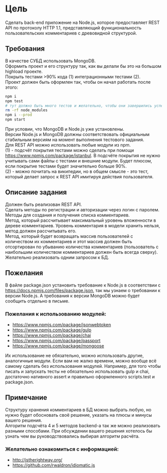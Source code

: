 # Цель
Сделать back-end приложение на Node.js, которое предоставляет REST API по протоколу HTTP 1.1, представляющий функциональность пользовательских комментариев с древовидной структурой. 

## Требования
В качестве СУБД использовать MongoDB.  
Оформить проект и его структуру так, как вы делали бы это на большом highload проекте.  
Покрыть тестами >90% кода (1) интеграционными тестами (2).  
Проект должен быть оформлен так, чтобы он начал работать после этого:

```bash
npm i
npm test
# тут должно быть много тестов и желательно, чтобы они завершились успехом.
rm -rf node_modules
npm i --prod
npm start
```
При условии, что MongoDB и Node.js уже установлены.  
Версии Node.js и MongoDB должны соответствовать официальным стабильным версиям на момент выполнения тестового задания.  
Для REST API можно использовать любые модули из npm.  
(1) - подсчёт покрытия тестами можно сделать при помощи https://www.npmjs.com/package/istanbul. В подсчёте покрытия не нужно учитывать сами файлы с тестами и внешние модули. Будет плюсом, если покрытие тестами будет значительно больше 90%.   
(2) - можно почитать на википедии, но в общем смысле - это тест, который делает запрос к REST API имитируя действия пользователя.

## Описание задания
Должен быть реализован REST API.  
Сделать методы по регистрации и авторизации через логин с паролем.  
Методы для создания и получения списка комментариев.  
Метод, который рассчитывает максимальный уровень вложенности в дереве комментариев. Уровень комментария в модели хранить нельзя, метод должен рассчитывать его.  
Метод, который будет возвращать массив пользователей с количеством их комментариев и этот массив должен быть отсортирован по убыванию количества комментариев (пользователь с наибольшим количеством комментариев должен быть всегда сверху). Желательно реализовать одним запросом к БД.

## Пожелания
В файле package.json установить требование к Node.js в соответствии с https://docs.npmjs.com/files/package.json, так мы узнаем о требовании к версии Node.js. А требования к версии MongoDB можно будет сообщить отдельно в письме.

### Пожелания к использованию модулей:
- https://www.npmjs.com/package/jsonwebtoken
- https://www.npmjs.com/package/gulp
- https://www.npmjs.com/package/chai
- https://www.npmjs.com/package/passport
- https://www.npmjs.com/package/mongoose

Их использование не обязательно, можно использовать другие, аналогичные модули. Если вам не жалко времени, можно вообще всё самому сделать без использования модулей. Например, для того чтобы писать и запускать тесты не обязательно использовать gulp и chai, достаточно нативного assert и правильно оформленного scripts.test и package.json.

## Примечание
Структуру хранения комментариев в БД можно выбрать любую, но нужно будет обосновать своё решение, указать на плюсы и минусы вашего решения.  
Алгоритм подсчёта 4 и 5 методов backend-а так же можно реализовать разными способами. При обсуждении вашего решения хотелось бы узнать чем вы руководствовались выбирая алгоритм расчёта.

### Желательно ознакомиться с информацией:
- http://jstherightway.org/
- https://github.com/rwaldron/idiomatic.js

